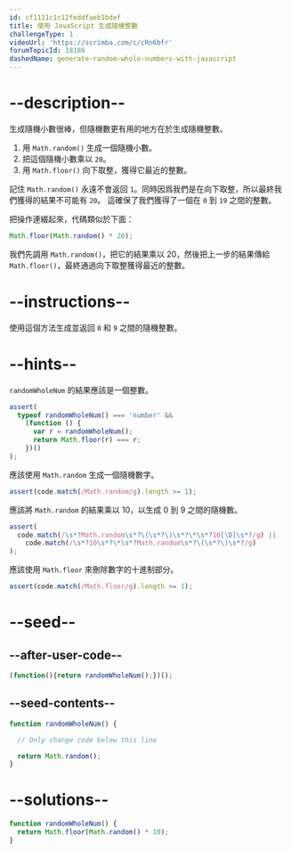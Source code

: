 ```yaml
---
id: cf1111c1c12feddfaeb1bdef
title: 使用 JavaScript 生成隨機整數
challengeType: 1
videoUrl: 'https://scrimba.com/c/cRn6bfr'
forumTopicId: 18186
dashedName: generate-random-whole-numbers-with-javascript
---
```


# --description--

生成隨機小數很棒，但隨機數更有用的地方在於生成隨機整數。

<ol><li>用 <code>Math.random()</code> 生成一個隨機小數。</li><li>把這個隨機小數乘以 <code>20</code>。</li><li>用 <code>Math.floor()</code> 向下取整，獲得它最近的整數。</li></ol>

記住 `Math.random()` 永遠不會返回 `1`。同時因爲我們是在向下取整，所以最終我們獲得的結果不可能有 `20`。 這確保了我們獲得了一個在 `0` 到 `19` 之間的整數。

把操作連綴起來，代碼類似於下面：

```js
Math.floor(Math.random() * 20);
```

我們先調用 `Math.random()`，把它的結果乘以 20，然後把上一步的結果傳給 `Math.floor()`，最終通過向下取整獲得最近的整數。

# --instructions--

使用這個方法生成並返回 `0` 和 `9` 之間的隨機整數。

# --hints--

`randomWholeNum` 的結果應該是一個整數。

```js
assert(
  typeof randomWholeNum() === 'number' &&
    (function () {
      var r = randomWholeNum();
      return Math.floor(r) === r;
    })()
);
```

應該使用 `Math.random` 生成一個隨機數字。

```js
assert(code.match(/Math.random/g).length >= 1);
```

應該將 `Math.random` 的結果乘以 10，以生成 0 到 9 之間的隨機數。

```js
assert(
  code.match(/\s*?Math.random\s*?\(\s*?\)\s*?\*\s*?10[\D]\s*?/g) ||
    code.match(/\s*?10\s*?\*\s*?Math.random\s*?\(\s*?\)\s*?/g)
);
```

應該使用 `Math.floor` 來刪除數字的十進制部分。

```js
assert(code.match(/Math.floor/g).length >= 1);
```

# --seed--

## --after-user-code--

```js
(function(){return randomWholeNum();})();
```

## --seed-contents--

```js
function randomWholeNum() {

  // Only change code below this line

  return Math.random();
}
```

# --solutions--

```js
function randomWholeNum() {
  return Math.floor(Math.random() * 10);
}
```
